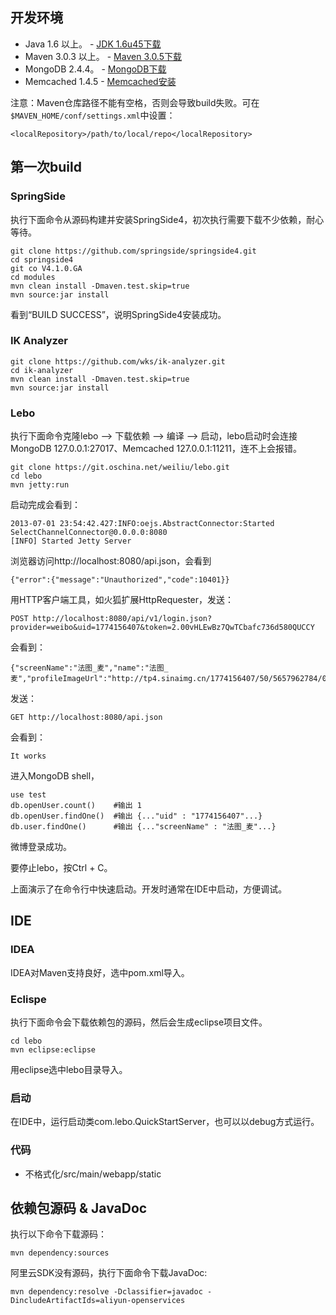 ## 开发环境

* Java 1.6 以上。 - [JDK 1.6u45下载](http://www.oracle.com/technetwork/java/javasebusiness/downloads/java-archive-downloads-javase6-419409.html#jdk-6u45-oth-JPR)
* Maven 3.0.3 以上。 - [Maven 3.0.5下载](http://apache.etoak.com/maven/maven-3/3.0.5/binaries/apache-maven-3.0.5-bin.zip)
* MongoDB 2.4.4。 - [MongoDB下载](http://www.mongodb.org/downloads)
* Memcached 1.4.5 - [Memcached安装](https://code.google.com/p/memcached/wiki/NewInstallFromPackage)

注意：Maven仓库路径不能有空格，否则会导致build失败。可在`$MAVEN_HOME/conf/settings.xml`中设置：

    <localRepository>/path/to/local/repo</localRepository>

## 第一次build

### SpringSide

执行下面命令从源码构建并安装SpringSide4，初次执行需要下载不少依赖，耐心等待。

    git clone https://github.com/springside/springside4.git
    cd springside4
    git co V4.1.0.GA
    cd modules
    mvn clean install -Dmaven.test.skip=true
    mvn source:jar install

看到“BUILD SUCCESS”，说明SpringSide4安装成功。

### IK Analyzer

    git clone https://github.com/wks/ik-analyzer.git
    cd ik-analyzer
    mvn clean install -Dmaven.test.skip=true
    mvn source:jar install

### Lebo

执行下面命令克隆lebo --> 下载依赖 --> 编译 --> 启动，lebo启动时会连接MongoDB 127.0.0.1:27017、Memcached 127.0.0.1:11211，连不上会报错。

    git clone https://git.oschina.net/weiliu/lebo.git
    cd lebo
    mvn jetty:run

启动完成会看到：

    2013-07-01 23:54:42.427:INFO:oejs.AbstractConnector:Started SelectChannelConnector@0.0.0.0:8080
    [INFO] Started Jetty Server

浏览器访问http://localhost:8080/api.json，会看到

    {"error":{"message":"Unauthorized","code":10401}}

用HTTP客户端工具，如火狐扩展HttpRequester，发送：

    POST http://localhost:8080/api/v1/login.json?provider=weibo&uid=1774156407&token=2.00vHLEwBz7QwTCbafc736d580QUCCY

会看到：

    {"screenName":"法图_麦","name":"法图_麦","profileImageUrl":"http://tp4.sinaimg.cn/1774156407/50/5657962784/0","provider":"weibo","uid":"1774156407","token":"2.00vHLEwBz7QwTCbafc736d580QUCCY"}

发送：

    GET http://localhost:8080/api.json

会看到：

    It works

进入MongoDB shell，

    use test
    db.openUser.count()    #输出 1
    db.openUser.findOne()  #输出 {..."uid" : "1774156407"...}
    db.user.findOne()      #输出 {..."screenName" : "法图_麦"...}

微博登录成功。

要停止lebo，按Ctrl + C。

上面演示了在命令行中快速启动。开发时通常在IDE中启动，方便调试。

## IDE

### IDEA

IDEA对Maven支持良好，选中pom.xml导入。

### Eclispe

执行下面命令会下载依赖包的源码，然后会生成eclipse项目文件。

    cd lebo
    mvn eclipse:eclipse

用eclipse选中lebo目录导入。

### 启动

在IDE中，运行启动类com.lebo.QuickStartServer，也可以以debug方式运行。

### 代码

* 不格式化/src/main/webapp/static

## 依赖包源码 & JavaDoc

执行以下命令下载源码：

    mvn dependency:sources

阿里云SDK没有源码，执行下面命令下载JavaDoc:

    mvn dependency:resolve -Dclassifier=javadoc -DincludeArtifactIds=aliyun-openservices

